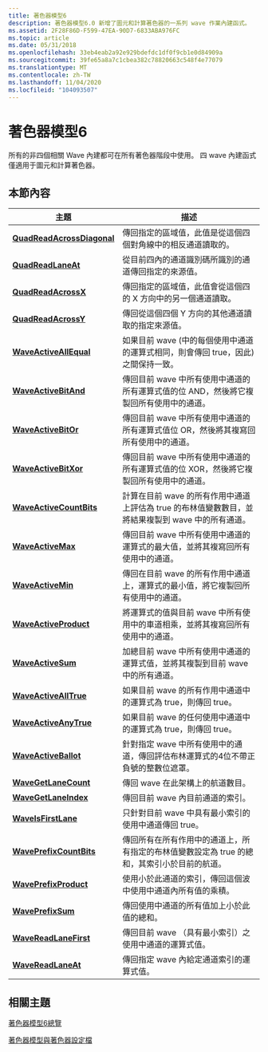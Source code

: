 ```yaml
---
title: 著色器模型6
description: 著色器模型6.0 新增了圖元和計算著色器的一系列 wave 作業內建函式。
ms.assetid: 2F28F86D-F599-47EA-90D7-6833ABA976FC
ms.topic: article
ms.date: 05/31/2018
ms.openlocfilehash: 33eb4eab2a92e929bdefdc1df0f9cb1e0d84909a
ms.sourcegitcommit: 39fe65a8a7c1cbea382c78820663c548f4e77079
ms.translationtype: MT
ms.contentlocale: zh-TW
ms.lasthandoff: 11/04/2020
ms.locfileid: "104093507"
---
```

# <a name="shader-model-6"></a>著色器模型6

所有的非四個相關 Wave 內建都可在所有著色器階段中使用。 四 wave 內建函式僅適用于圖元和計算著色器。

## <a name="in-this-section"></a>本節內容



| 主題                                                                 | 描述                                                                                                                                                               |
|-----------------------------------------------------------------------|---------------------------------------------------------------------------------------------------------------------------------------------------------------------------|
| [**QuadReadAcrossDiagonal**](quadreadacrossdiagonal.md)<br/> | 傳回指定的區域值，此值是從這個四個對角線中的相反通道讀取的。<br/>                                                                |
| [**QuadReadLaneAt**](quadreadlaneat.md)<br/>                   | 從目前四內的通道識別碼所識別的通道傳回指定的來源值。<br/>                                                            |
| [**QuadReadAcrossX**](quadswapx.md)<br/>                      | 傳回指定的區域值，此值會從這個四的 X 方向中的另一個通道讀取。<br/>                                                                    |
| [**QuadReadAcrossY**](quadswapy.md)<br/>                      | 傳回從這個四個 Y 方向的其他通道讀取的指定來源值。<br/>                                                                   |
| [**WaveActiveAllEqual**](waveactiveallequal.md)<br/>           | 如果目前 wave (中的每個使用中通道的運算式相同，則會傳回 true，因此) 之間保持一致。<br/>                                             |
| [**WaveActiveBitAnd**](waveallbitand.md)<br/>                  | 傳回目前 wave 中所有使用中通道的所有運算式值的位 AND，然後將它複製回所有使用中的通道。 <br/>           |
| [**WaveActiveBitOr**](waveallbitor.md)<br/>                    | 傳回目前 wave 中所有使用中通道的所有運算式值位 OR，然後將其複寫回所有使用中的通道。 <br/>            |
| [**WaveActiveBitXor**](waveallbitxor.md)<br/>                  | 傳回目前 wave 中所有使用中通道的所有運算式值的位 XOR，然後將它複製回所有使用中的通道。 <br/>           |
| [**WaveActiveCountBits**](waveactivecountbits.md)<br/>         | 計算在目前 wave 的所有作用中通道上評估為 true 的布林值變數數目，並將結果複製到 wave 中的所有通道。<br/> |
| [**WaveActiveMax**](waveallmax.md)<br/>                        | 傳回目前 wave 中所有使用中通道的運算式的最大值，並將其複寫回所有使用中的通道。 <br/>                           |
| [**WaveActiveMin**](waveallmin.md)<br/>                        | 傳回在目前 wave 的所有作用中通道上，運算式的最小值，將它複製回所有使用中的通道。 <br/>                               |
| [**WaveActiveProduct**](waveallproduct.md)<br/>                | 將運算式的值與目前 wave 中所有使用中的車道相乘，並將其複寫回所有使用中的通道。<br/>                       |
| [**WaveActiveSum**](waveallsum.md)<br/>                        | 加總目前 wave 中所有使用中通道的運算式值，並將其複製到目前 wave 中的所有通道。<br/>                            |
| [**WaveActiveAllTrue**](wavealltrue.md)<br/>                   | 如果目前 wave 的所有作用中通道中的運算式為 true，則傳回 true。<br/>                                                                                |
| [**WaveActiveAnyTrue**](waveanytrue.md)<br/>                   | 如果目前 wave 的任何使用中通道中的運算式為 true，則傳回 true。<br/>                                                                         |
| [**WaveActiveBallot**](waveballot.md)<br/>                     | 針對指定 wave 中所有使用中的通道，傳回評估布林運算式的4位不帶正負號的整數位遮罩。 <br/>                              |
| [**WaveGetLaneCount**](wavegetlanecount.md)<br/>               | 傳回 wave 在此架構上的航道數目。 <br/>                                                                                                   |
| [**WaveGetLaneIndex**](wavegetlaneindex.md)<br/>               | 傳回目前 wave 內目前通道的索引。 <br/>                                                                                                |
| [**WaveIsFirstLane**](waveisfirstlane.md)<br/>                 | 只針對目前 wave 中具有最小索引的使用中通道傳回 true。 <br/>                                                                            |
| [**WavePrefixCountBits**](waveprefixcountbytes.md)<br/>        | 傳回所有在所有作用中的通道上，所有指定的布林值變數設定為 true 的總和，其索引小於目前的航道。 <br/>                        |
| [**WavePrefixProduct**](waveprefixproduct.md)<br/>             | 使用小於此通道的索引，傳回這個波中使用中通道內所有值的乘積。<br/>                                                    |
| [**WavePrefixSum**](waveprefixsum.md)<br/>                     | 傳回使用中通道的所有值加上小於此值的總和。<br/>                                                                   |
| [**WaveReadLaneFirst**](wavereadfirstlane.md)<br/>             | 傳回目前 wave （具有最小索引）之使用中通道的運算式值。 <br/>                                                          |
| [**WaveReadLaneAt**](wavereadlaneat.md)<br/>                   | 傳回指定 wave 內給定通道索引的運算式值。<br/>                                                                        |



 

## <a name="related-topics"></a>相關主題

<dl> <dt>

[著色器模型6總覽](hlsl-shader-model-6-0-features-for-direct3d-12.md)
</dt> <dt>

[著色器模型與著色器設定檔](dx-graphics-hlsl-models.md)
</dt> </dl>

 

 





